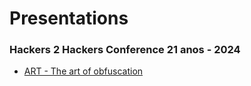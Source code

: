 # Presentations
### Hackers 2 Hackers Conference 21 anos - 2024
- [ART - The art of obfuscation](ART%20-%20The%20art%20of%20obfuscation.pdf)
